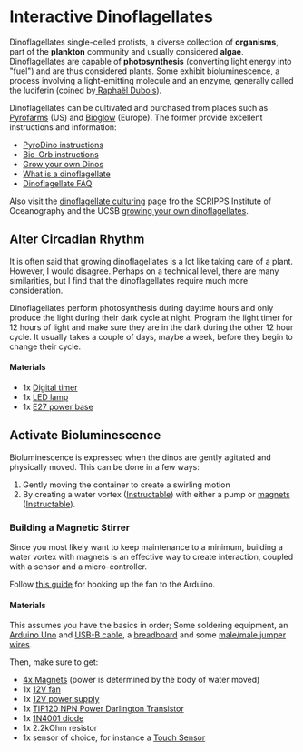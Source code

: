 # Interactive Dinoflagellates

Dinoflagellates single-celled protists, a diverse collection of **organisms**, part of the **plankton** community and usually considered **algae**. Dinoflagellates are capable of **photosynthesis** \(converting light energy into "fuel"\) and are thus considered plants. Some exhibit bioluminescence, a process involving a light-emitting molecule and an enzyme, generally called the luciferin \(coined by[ Raphaël Dubois](https://en.wikipedia.org/wiki/Rapha%C3%ABl_Dubois)\). 

Dinoflagellates can be cultivated and purchased from places such as [Pyrofarms](https://pyrofarms.com/) \(US\) and [Bioglow](https://bioglow.eu/) \(Europe\). The former provide excellent instructions and information:

* [PyroDino instructions](https://pyrofarms.com/pages/pyrodino-instructions)
* [Bio-Orb instructions](https://pyrofarms.com/pages/bio-orb-instructions)
* [Grow your own Dinos](https://pyrofarms.com/blogs/pyrofarms-blue-light-special/grow-your-own-dinos)
* [What is a dinoflagellate](https://pyrofarms.com/pages/what-is-a-dinoflagellate)
* [Dinoflagellate FAQ](https://pyrofarms.com/pages/faq)

Also visit the [dinoflagellate culturing](https://scripps.ucsd.edu/labs/mlatz/bioluminescence/dinoflagellates-and-red-tides/dinoflagellate-culturing/) page fro the SCRIPPS Institute of Oceanography and the UCSB [growing your own dinoflagellates](https://biolum.eemb.ucsb.edu/organism/dinohome.html).

## Alter Circadian Rhythm

It is often said that growing dinoflagellates is a lot like taking care of a plant. However, I would disagree. Perhaps on a technical level, there are many similarities, but I find that the dinoflagellates require much more consideration.

Dinoflagellates perform photosynthesis during daytime hours and only produce the light during their dark cycle at night. Program the light timer for 12 hours of light and make sure they are in the dark during the other 12 hour cycle. It usually takes a couple of days, maybe a week, before they begin to change their cycle.

#### Materials

* 1x [Digital timer](https://www.kjell.com/se/produkter/el-verktyg/el-produkter/starkstrom/timers-klockstrombrytare/luxorparts-digital-timer-7-dygn-p50002)
* 1x [LED lamp](https://www2.meethue.com/sv-se/p/hue-white-ambiance-1-pack-e27/8718699673147)
* 1x [E27 power base](https://www.clasohlson.com/se/Lamph&aring;llare-med-tygkl&auml;dd-sladd-Northlight/p/36-6234)

## Activate Bioluminescence

Bioluminescence is expressed when the dinos are gently agitated and physically moved. This can be done in a few ways:

1. Gently moving the container to create a swirling motion
2. By creating a water vortex \([Instructable](https://www.instructables.com/id/Water-Vortex-Mini-Fountain/)\) with either a pump or [magnets](https://www.youtube.com/watch?v=PcPpBiHEcwM) \([Instructable](https://www.instructables.com/id/How-to-Make-a-Cheap-Portable-Magnetic-Stirrer/)\).

### Building a Magnetic Stirrer

Since you most likely want to keep maintenance to a minimum, building a water vortex with magnets is an effective way to create interaction, coupled with a sensor and a micro-controller.

Follow [this guide](https://bildr.org/2011/03/high-power-control-with-arduino-and-tip120/) for hooking up the fan to the Arduino.

#### Materials

This assumes you have the basics in order; Some soldering equipment, an [Arduino Uno](https://www.kjell.com/se/produkter/el-verktyg/arduino/utvecklingskort/playknowlogy-uno-rev.-3-arduino-kompatibelt-utvecklingskort-p88860) and [USB-B cable](https://www.kjell.com/se/produkter/dator/kablar-adaptrar/usb/usb-kablar/usb-b-kabel-svart-18-m-p98610), a [breadboard](https://www.m.nu/breadboarding/breadboard-half-size-solderless) and some [male/male jumper wires](https://www.m.nu/breadboarding/breadboarding-premium-male-male-jumper-wires-40-x-6-150mm).

Then, make sure to get:

* [4x Magnets](https://www.kjell.com/se/produkter/hem-kontor-fritid/gadgets/neodymmagnet-12-mm-6-pack-p50071) \(power is determined by the body of water moved\)
* 1x [12V fan](https://www.kjell.com/se/produkter/el-verktyg/elektronik/elektromekanik/flaktar/12-v/axialflakt-12-v-120x120x25-mm-p36204)
* 1x [12V power supply](https://www.kjell.com/se/produkter/el-verktyg/stromforsorjning/natadaptrar/acdc-natadaptrar/fast-utspanning/switchat-nataggregat-12-v-dc-36-w-p44384)
* 1x [TIP120 NPN Power Darlington Transistor](https://www.m.nu/ic-transistorer/tip120-npn-power-darlington-transistors-3-pack)
* 1x [1N4001 diode](https://www.m.nu/blandat/1n4001-diode-10-pack)
* 1x 2.2kOhm resistor
* 1x sensor of choice, for instance a [Touch Sensor](https://www.m.nu/knappar/standalone-momentary-capacitive-touch-sensor-breakout-at42qt1010)



